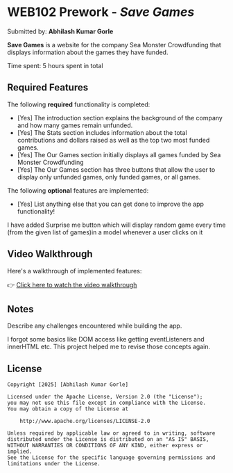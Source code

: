 # WEB102 Prework - *Save Games*

Submitted by: **Abhilash Kumar Gorle**

**Save Games** is a website for the company Sea Monster Crowdfunding that displays information about the games they have funded.

Time spent: 5 hours spent in total

## Required Features

The following **required** functionality is completed:

* [Yes] The introduction section explains the background of the company and how many games remain unfunded.
* [Yes] The Stats section includes information about the total contributions and dollars raised as well as the top two most funded games.
* [Yes] The Our Games section initially displays all games funded by Sea Monster Crowdfunding
* [Yes] The Our Games section has three buttons that allow the user to display only unfunded games, only funded games, or all games.

The following **optional** features are implemented:

* [Yes] List anything else that you can get done to improve the app functionality!

I have added Surprise me button which will display random game every time (from the given list of games)in a model whenever a user clicks on it

## Video Walkthrough

Here's a walkthrough of implemented features:

👉 [Click here to watch the video walkthrough](https://codepathsaveegames.s3.us-east-1.amazonaws.com/Screen+Recording+2025-05-12+at+12.41.50%E2%80%AFAM.mp4)


## Notes

Describe any challenges encountered while building the app.

I forgot some basics like DOM access like getting eventListeners and innerHTML etc. This project helped me to revise those concepts again.

## License

    Copyright [2025] [Abhilash Kumar Gorle]

    Licensed under the Apache License, Version 2.0 (the "License");
    you may not use this file except in compliance with the License.
    You may obtain a copy of the License at

        http://www.apache.org/licenses/LICENSE-2.0

    Unless required by applicable law or agreed to in writing, software
    distributed under the License is distributed on an "AS IS" BASIS,
    WITHOUT WARRANTIES OR CONDITIONS OF ANY KIND, either express or implied.
    See the License for the specific language governing permissions and
    limitations under the License.
